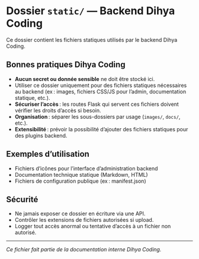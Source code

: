 # Dossier `static/` — Backend Dihya Coding

Ce dossier contient les fichiers statiques utilisés par le backend Dihya Coding.

## Bonnes pratiques Dihya Coding

- **Aucun secret ou donnée sensible** ne doit être stocké ici.
- Utiliser ce dossier uniquement pour des fichiers statiques nécessaires au backend (ex : images, fichiers CSS/JS pour l’admin, documentation statique, etc.).
- **Sécuriser l’accès** : les routes Flask qui servent ces fichiers doivent vérifier les droits d’accès si besoin.
- **Organisation** : séparer les sous-dossiers par usage (`images/`, `docs/`, etc.).
- **Extensibilité** : prévoir la possibilité d’ajouter des fichiers statiques pour des plugins backend.

## Exemples d’utilisation

- Fichiers d’icônes pour l’interface d’administration backend
- Documentation technique statique (Markdown, HTML)
- Fichiers de configuration publique (ex : manifest.json)

## Sécurité

- Ne jamais exposer ce dossier en écriture via une API.
- Contrôler les extensions de fichiers autorisées si upload.
- Logger tout accès anormal ou tentative d’accès à un fichier non autorisé.

---

*Ce fichier fait partie de la documentation interne Dihya Coding.*